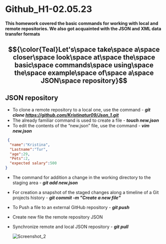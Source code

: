 # Github_H1-02.05.23
#### This homework covered the basic commands for working with local and remote repositories. We also got acquainted with the JSON and XML data transfer formats
## $${\color{Teal}Let's\space take\space a\space closer\space look\space at\space the\space basic\space commands\space using\space the\space example\space of\space a\space JSON\space repository}$$ 

## JSON repository
+ To clone a remote repository to a local one, use the command - ***git clone https://github.com/Kristinatur09/Json_1.git***
+ The already familiar command is used to create a file - ***touch new.json***
+ To edit the contents of the “new.json” file, use the command - ***vim new.json***

 ```json
  { 
   "name":"Kristina",
   "Lastname":"Tur",
   "age":29,
   "Pets":2, 
   "expected salary":500
}
```
+ The command for  addition a change in the working directory to the staging area - ***git add new.json***
+ For creation a snapshot of the staged changes along a timeline of a Git projects history - ***git commit -m "Create a new file"***
+ To Push a file to an external GitHub repository - ***git push***
+ Create new file the remote repository JSON 
+ Synchronize remote and local JSON repository - ***git pull***

     ![Screenshot_2](https://user-images.githubusercontent.com/97529029/235935119-c8227543-9ff7-44b4-a4f5-e5576da83681.png)
